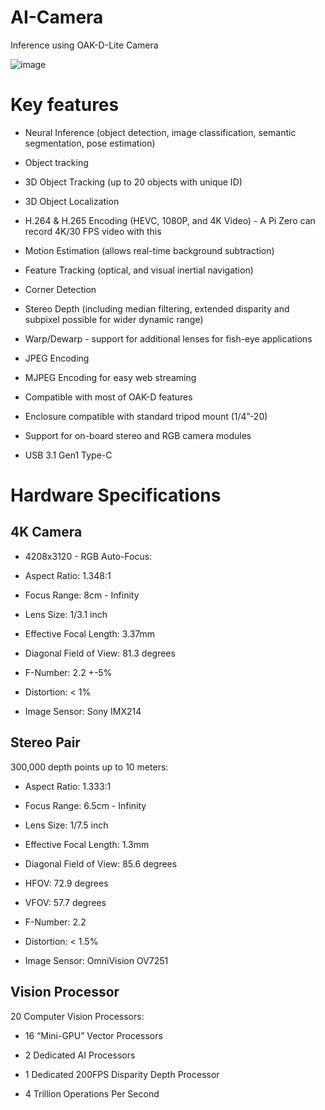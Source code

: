 # AI-Camera
Inference using OAK-D-Lite Camera

![image](https://user-images.githubusercontent.com/47096512/151162323-53d966c0-36f9-4ab3-b6b3-e01417658f1b.png)


# Key features
- Neural Inference (object detection, image classification, semantic segmentation, pose estimation)

- Object tracking

- 3D Object Tracking (up to 20 objects with unique ID)

- 3D Object Localization

- H.264 & H.265 Encoding (HEVC, 1080P, and 4K Video) - A Pi Zero can record 4K/30 FPS video with this

- Motion Estimation (allows real-time background subtraction)

- Feature Tracking (optical, and visual inertial navigation)

- Corner Detection

- Stereo Depth (including median filtering, extended disparity and subpixel possible for wider dynamic range)

- Warp/Dewarp - support for additional lenses for fish-eye applications

- JPEG Encoding

- MJPEG Encoding for easy web streaming

- Compatible with most of OAK-D features

- Enclosure compatible with standard tripod mount (1/4”-20)

- Support for on-board stereo and RGB camera modules

- USB 3.1 Gen1 Type-C


# Hardware Specifications

## 4K Camera                                                                                               

- 4208x3120 - RGB Auto-Focus:

- Aspect Ratio: 1.348:1

- Focus Range: 8cm - Infinity

- Lens Size: 1/3.1 inch

- Effective Focal Length: 3.37mm

- Diagonal Field of View: 81.3 degrees

- F-Number: 2.2 +-5%

- Distortion: < 1%

- Image Sensor: Sony IMX214


## Stereo Pair

300,000 depth points up to 10 meters:

- Aspect Ratio: 1.333:1

- Focus Range: 6.5cm - Infinity

- Lens Size: 1/7.5 inch

- Effective Focal Length: 1.3mm

- Diagonal Field of View: 85.6 degrees

- HFOV: 72.9 degrees

- VFOV: 57.7 degrees

- F-Number: 2.2

- Distortion: < 1.5%

- Image Sensor: OmniVision OV7251


## Vision Processor

20 Computer Vision Processors:

- 16 “Mini-GPU” Vector Processors

- 2 Dedicated AI Processors

- 1 Dedicated 200FPS Disparity Depth Processor

- 4 Trillion Operations Per Second
